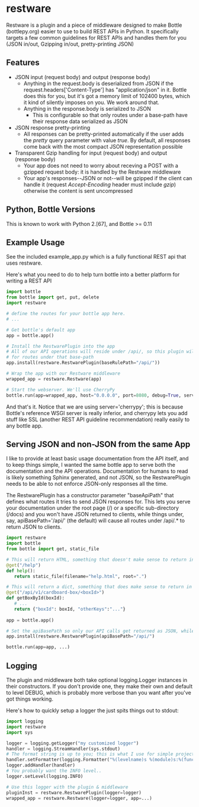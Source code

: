 restware
========

Restware is a plugin and a piece of middleware designed to make Bottle (bottlepy.org) easier to use to build REST APIs in Python. It specifically targets a few common guidelines for REST APIs and handles them for you (JSON in/out, Gzipping in/out, pretty-printing JSON) 

Features
--------
* JSON input (request body) and output (response body)
    * Anything in the request.body is deserialized from JSON if the request.headers['Content-Type'] has "application/json" in it. Bottle does this for you, but it's got a memory limit of 102400 bytes, which it kind of silently imposes on you. We work around that.
    * Anything in the response.body is serialized to JSON
        * This is configurable so that only routes under a base-path have their response data serialized as JSON
* JSON response pretty-printing 
    * All responses can be pretty-printed automatically if the user adds the _pretty_ query parameter with value _true_. By default, all responses come back with the most compact JSON representation possible
* Transparent Gzip handling for input (request body) and output (response body)
    * Your app does not need to worry about receving a POST with a gzipped request body: it is handled by the Restware middleware
    * Your app's responses--JSON or not--will be gzipped if the client can handle it (request _Accept-Encoding_ header must include _gzip_) otherwise the content is sent uncompressed

Python, Bottle Versions
-----------------------
This is known to work with Python 2.[67], and Bottle >= 0.11

Example Usage
-------------
See the included example_app.py which is a fully functional REST api that uses restware.

Here's what you need to do to help turn bottle into a better platform for writing a REST API

```python
import bottle
from bottle import get, put, delete
import restware

# define the routes for your bottle app here.
# ...

# Get bottle's default app
app = bottle.app()

# Install the RestwarePlugin into the app
# All of our API operations will reside under /api/, so this plugin will only do its JSON magic
# for routes under that base-path
app.install(restware.RestwarePlugin(baseRulePath="/api/"))

# Wrap the app with our Restware middleware
wrapped_app = restware.Restware(app)

# Start the webserver. We'll use CherryPy
bottle.run(app=wrapped_app, host="0.0.0.0", port=8080, debug=True, server='cherrypy')
```

And that's it. Notice that we are using server='cherrypy'; this is because Bottle's reference WSGI server is really inferior, and cherrypy lets you add stuff like SSL (another REST API guideline recommendation) really easily to any bottle app.


Serving JSON and non-JSON from the same App
-------------------------------------------
I like to provide at least basic usage documentation from the API itself, and to keep things simple, I wanted the same bottle app to serve both the documentation and the API operations. Documentation for humans to read is likely something Sphinx generated, and not JSON, so the RestwarePlugin needs to be able to not enforce JSON-only responses all the time.

The RestwarePlugin has a constructor parameter "baseApiPath" that defines what routes it tries to send JSON responses for. This lets you serve your documentation under the root page (/) or a specific sub-directory (/docs) and you won't have JSON returned to clients, while things under, say, apiBasePath='/api/' (the default) will cause all routes under /api/.* to return JSON to clients.

```python
import restware
import bottle
from bottle import get, static_file

# This will return HTML, something that doesn't make sense to return in JSON
@get("/help")
def help():
   return static_file(filename="help.html", root=".")

# This will return a dict, something that does make sense to return in JSON
@get("/api/v1/cardboard-box/<boxId>")
def getBoxById(boxId):
   # ...
   return {"boxId": boxId, "otherKeys":"..."}
   
app = bottle.app()

# Set the apiBasePath so only our API calls get returned as JSON, while /help will not be tampered with
app.install(restware.RestwarePlugin(apiBasePath="/api/")

bottle.run(app=app, ...)
```

Logging
-------
The plugin and middleware both take optional logging.Logger instances in their constructors. If you don't provide one, they make their own and default to level DEBUG, which is probably more verbose than you want after you've got things working.

Here's how to quickly setup a logger the just spits things out to stdout:
```python
import logging
import restware
import sys

logger = logging.getLogger("my customized logger")
handler = logging.StreamHandler(sys.stdout)
# The format string is up to you; this is what I use for simple projects
handler.setFormatter(logging.Formatter("%(levelname)s %(module)s:%(funcName)s %(asctime)s | %(message)s"))
logger.addHandler(handler)
# You probably want the INFO level..
logger.setLevel(logging.INFO)

# Use this logger with the plugin & middleware
pluginInst = restware.RestwarePlugin(logger=logger)
wrapped_app = restware.Restware(logger=logger, app=...)
```

